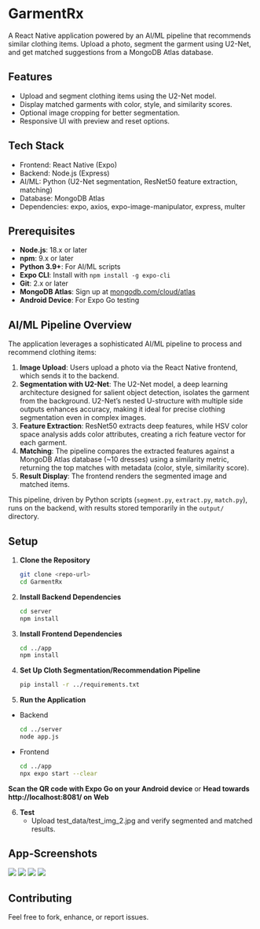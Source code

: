 # GarmentRx
A React Native application powered by an AI/ML pipeline that recommends similar clothing items. Upload a photo, segment the garment using U2-Net, and get matched suggestions from a MongoDB Atlas database.

## Features
- Upload and segment clothing items using the U2-Net model.
- Display matched garments with color, style, and similarity scores.
- Optional image cropping for better segmentation.
- Responsive UI with preview and reset options.

## Tech Stack
- Frontend: React Native (Expo)
- Backend: Node.js (Express)
- AI/ML: Python (U2-Net segmentation, ResNet50 feature extraction, matching)
- Database: MongoDB Atlas
- Dependencies: expo, axios, expo-image-manipulator, express, multer

## Prerequisites
- **Node.js**: 18.x or later
- **npm**: 9.x or later
- **Python 3.9+**: For AI/ML scripts
- **Expo CLI**: Install with `npm install -g expo-cli`
- **Git**: 2.x or later
- **MongoDB Atlas**: Sign up at [mongodb.com/cloud/atlas](https://www.mongodb.com/cloud/atlas)
- **Android Device**: For Expo Go testing

## AI/ML Pipeline Overview
The application leverages a sophisticated AI/ML pipeline to process and recommend clothing items:

1. **Image Upload**: Users upload a photo via the React Native frontend, which sends it to the backend.
2. **Segmentation with U2-Net**: The U2-Net model, a deep learning architecture designed for salient object detection, isolates the garment from the background. U2-Net’s nested U-structure with multiple side outputs enhances accuracy, making it ideal for precise clothing segmentation even in complex images.
3. **Feature Extraction**: ResNet50 extracts deep features, while HSV color space analysis adds color attributes, creating a rich feature vector for each garment.
4. **Matching**: The pipeline compares the extracted features against a MongoDB Atlas database (~10 dresses) using a similarity metric, returning the top matches with metadata (color, style, similarity score).
5. **Result Display**: The frontend renders the segmented image and matched items.

This pipeline, driven by Python scripts (`segment.py`, `extract.py`, `match.py`), runs on the backend, with results stored temporarily in the `output/` directory.

## Setup

1. **Clone the Repository**
   ```bash
   git clone <repo-url>
   cd GarmentRx


2. **Install Backend Dependencies**
    ```bash
    cd server
    npm install

3. **Install Frontend Dependencies** 
    ```bash
    cd ../app
    npm install

4. **Set Up Cloth Segmentation/Recommendation Pipeline**
    ```bash
    pip install -r ../requirements.txt

5. **Run the Application**

* Backend
    ```bash
    cd ../server 
    node app.js

* Frontend
    ```bash
    cd ../app
    npx expo start --clear

**Scan the QR code with Expo Go on your Android device** 
or
**Head towards http://localhost:8081/ on Web**

6. **Test**
    * Upload test_data/test_img_2.jpg and verify segmented and matched results.

## App-Screenshots
![](docs/demo_2.png)
![](docs/demo_4.png)
![](docs/demo_3.png)
![](docs/demo_1.png)
## Contributing
Feel free to fork, enhance, or report issues.
